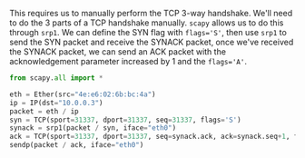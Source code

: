 This requires us to manually perform the TCP 3-way handshake. We'll need to do the 3 parts of a TCP handshake manually. `scapy` allows us to do this through `srp1`. We can define the SYN flag with `flags='S'`, then use `srp1` to send the SYN packet and receive the SYNACK packet, once we've received the SYNACK packet, we can send an ACK packet with the acknowledgement parameter increased by 1 and the `flags='A'`.

```python
from scapy.all import *

eth = Ether(src="4e:e6:02:6b:bc:4a")
ip = IP(dst="10.0.0.3")
packet = eth / ip
syn = TCP(sport=31337, dport=31337, seq=31337, flags='S')
synack = srp1(packet / syn, iface="eth0")
ack = TCP(sport=31337, dport=31337, seq=synack.ack, ack=synack.seq+1, flags='A')
sendp(packet / ack, iface="eth0")
```